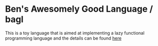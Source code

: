 # Ben's Awesomely Good Language / bagl

This is a toy language that is aimed at implementing a lazy functional programming language and the details can be found [here](https://benpski.github.io/notes.html)


